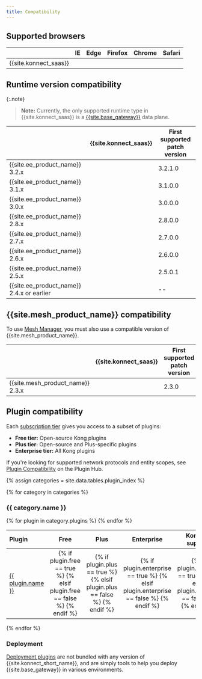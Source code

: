 ```yaml
---
title: Compatibility
---
```


## Supported browsers

|                                  | IE | Edge | Firefox | Chrome | Safari |
|----------------------------------|:--:|:----:|:-------:|:------:|:------:|
| {{site.konnect_saas}} |  <i class="fa fa-times"></i> | <i class="fa fa-check"></i> |  <i class="fa fa-check"></i> |  <i class="fa fa-check"></i> | <i class="fa fa-check"></i> |

## Runtime version compatibility

{:.note}
> **Note:** Currently, the only supported runtime type in
{{site.konnect_saas}} is a [{{site.base_gateway}}](/gateway/)
data plane.

|                                | {{site.konnect_saas}} | First supported patch version
|--------------------------------|:---------------------:|-----------------------------
| {{site.ee_product_name}} 3.2.x | <i class="fa fa-check"></i>    | 3.2.1.0
| {{site.ee_product_name}} 3.1.x | <i class="fa fa-check"></i>    | 3.1.0.0
| {{site.ee_product_name}} 3.0.x | <i class="fa fa-check"></i>    | 3.0.0.0
| {{site.ee_product_name}} 2.8.x | <i class="fa fa-check"></i>    | 2.8.0.0
| {{site.ee_product_name}} 2.7.x | <i class="fa fa-check"></i>    | 2.7.0.0
| {{site.ee_product_name}} 2.6.x | <i class="fa fa-check"></i>    | 2.6.0.0
| {{site.ee_product_name}} 2.5.x | <i class="fa fa-check"></i>    | 2.5.0.1
| {{site.ee_product_name}} 2.4.x or earlier | <i class="fa fa-times"></i>    | --


## {{site.mesh_product_name}} compatibility

To use [Mesh Manager](/konnect/mesh-manager/), you must also use a compatible version of {{site.mesh_product_name}}. 

|                                  | {{site.konnect_saas}} | First supported patch version
|--------------------------------|:---------------------:|-----------------------------
| {{site.mesh_product_name}} 2.3.x | <i class="fa fa-check"></i> | 2.3.0


## Plugin compatibility

Each [subscription tier](https://konghq.com/pricing) gives you
access to a subset of plugins:
* **Free tier:** Open-source Kong plugins
* **Plus tier:** Open-source and Plus-specific plugins
* **Enterprise tier:** All Kong plugins

If you're looking for supported network protocols and entity scopes, see [Plugin Compatibility](/hub/plugins/compatibility/) on the Plugin Hub.

<!-- To add or edit table entries in this topic, see /app/_data/tables/plugin_index.yml in this repo -->

{% assign categories = site.data.tables.plugin_index %}

{% for category in categories %}
<h3 id="{{ category.name | downcase | split: " " | join: "-" }}">
  {{ category.name }}
</h3>

<table>
  <thead>
      <th style="text-align: left; width: 10%">Plugin</th>
      <th style="text-align: center">Free</th>
      <th style="text-align: center">Plus</th>
      <th style="text-align: center">Enterprise</th>
      <th style="text-align: center">Konnect support</th>
      <th style="text-align: left; width: 35%">Notes</th>
  </thead>
  <tbody>
    {% for plugin in category.plugins %}
      <tr>
        <td>
          <a href="{{plugin.url}}">{{ plugin.name }}</a>
        </td>
        <td style="text-align: center">
          {% if plugin.free == true %}
          <i class="fa fa-check"></i>
          {% elsif plugin.free == false %}
          <i class="fa fa-times"></i>
          {% endif %}
        </td>
        <td style="text-align: center">
          {% if plugin.plus == true %}
          <i class="fa fa-check"></i>
          {% elsif plugin.plus == false %}
          <i class="fa fa-times"></i>
          {% endif %}
        </td>
        <td style="text-align: center">
          {% if plugin.enterprise == true %}
          <i class="fa fa-check"></i>
          {% elsif plugin.enterprise == false %}
          <i class="fa fa-times"></i>
          {% endif %}
        </td>
         <td style="text-align: center">
          {% if plugin.konnect == true %}
          <i class="fa fa-check"></i>
          {% elsif plugin.konnect == false %}
          <i class="fa fa-times"></i>
          {% endif %}
        </td>
        <td>
          {{ plugin.notes }}
        </td>
      </tr>
    {% endfor %}
  </tbody>
</table>

{% endfor %}

### Deployment

[Deployment plugins](/hub/#deployment) are not bundled with any version of {{site.konnect_short_name}}, and are
simply tools to help you deploy {{site.base_gateway}} in various environments.
